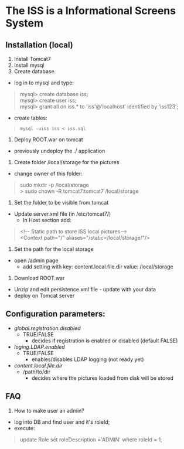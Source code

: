 The ISS is a Informational Screens System
=========================================

Installation (local)
--------------------

1. Install Tomcat7
1. Install mysql
1. Create database
  * log in to mysql and type:
  
  >	mysql> create database iss;<br/>
  >	mysql> create user iss;<br/>
  >	mysql> grant all on iss.* to 'iss'@'localhost' identified by 'iss123';
  * create tables:
  
  >     mysql -uiss iss < iss.sql
1. Deploy ROOT.war on tomcat
  * previously undeploy the ./ application
1. Create folder /local/storage for the pictures
  * change owner of this folder:
  
  >	sudo mkdir -p /local/storage<br/>
	> sudo chown -R tomcat7:tomcat7 /local/storage 
1. Set the folder to be visible from tomcat
  * Update server.xml file (in /etc/tomcat7/)
	* In Host section add:
	
  > &lt;!-- Static path to store ISS local pictures--&gt;<br/>
  > &lt;Context  path="/" aliases="/static=/local/storage/"/&gt;
1. Set the path for the local storage
  * open /admin page
	* add setting with key: content.local.file.dir value: /local/storage
1. Download ROOT.war 
  * Unzip and edit persistence.xml file - update with your data
  * deploy on Tomcat server

Configuration parameters:
-------------------------
* *global.registration.disabled*
  + TRUE/FALSE  
    - decides if registration is enabled or disabled (default FALSE)
* *loging.LDAP.enabled* 
  + TRUE/FALSE 
    - enables/disables LDAP logging (not ready yet)
* *content.local.file.dir*
  + /path/to/dir
    - decides where the pictures loaded from disk will be stored


FAQ
---

1. How to make user an admin?
  * log into DB and find user and it's roleId;
  * execute:
  
  > update Role set roleDescription ='ADMIN' where roleId = 1;

